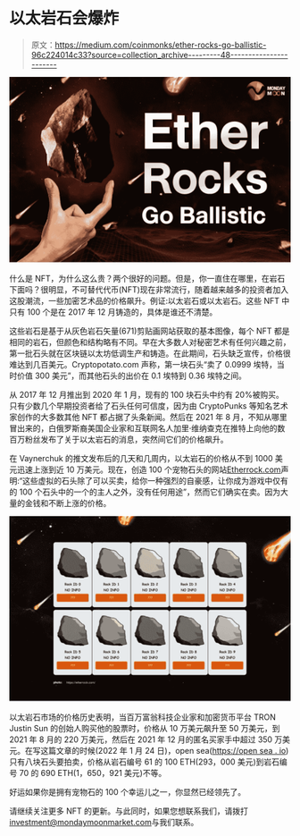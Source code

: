 # 以太岩石会爆炸

> 原文：<https://medium.com/coinmonks/ether-rocks-go-ballistic-96c224014c33?source=collection_archive---------48----------------------->

![](img/b95106054abd3ff7b240e559a537fe95.png)

什么是 NFT，为什么这么贵？两个很好的问题。但是，你一直住在哪里，在岩石下面吗？很明显，不可替代代币(NFT)现在非常流行，随着越来越多的投资者加入这股潮流，一些加密艺术品的价格飙升。例证:以太岩石或以太岩石。这些 NFT 中只有 100 个是在 2017 年 12 月铸造的，具体是谁还不清楚。

这些岩石是基于从灰色岩石矢量(671)剪贴画网站获取的基本图像，每个 NFT 都是相同的岩石，但颜色和结构略有不同。早在大多数人对秘密艺术有任何兴趣之前，第一批石头就在区块链以太坊低调生产和铸造。在此期间，石头缺乏宣传，价格很难达到几百美元。Cryptopotato.com 声称，第一块石头“卖了 0.0999 埃特，当时价值 300 美元”，而其他石头的出价在 0.1 埃特到 0.36 埃特之间。

从 2017 年 12 月推出到 2020 年 1 月，现有的 100 块石头中约有 20%被购买。只有少数几个早期投资者给了石头任何可信度，因为由 CryptoPunks 等知名艺术家创作的大多数其他 NFT 都占据了头条新闻。然后在 2021 年 8 月，不知从哪里冒出来的，白俄罗斯裔美国企业家和互联网名人加里·维纳查克在推特上向他的数百万粉丝发布了关于以太岩石的消息，突然间它们的价格飙升。

在 Vaynerchuk 的推文发布后的几天和几周内，以太岩石的价格从不到 1000 美元迅速上涨到近 10 万美元。现在，创造 100 个宠物石头的网站[Etherrock.com](https://etherrock.com/)声明:“这些虚拟的石头除了可以买卖，给你一种强烈的自豪感，让你成为游戏中仅有的 100 个石头中的一个的主人之外，没有任何用途”，然而它们确实在卖。因为大量的金钱和不断上涨的价格。

![](img/7580b10b8e9782af7c8d5433b33c32cc.png)

以太岩石市场的价格历史表明，当百万富翁科技企业家和加密货币平台 TRON Justin Sun 的创始人购买他的股票时，价格从 10 万美元飙升至 50 万美元，到 2021 年 8 月的 220 万美元，然后在 2021 年 12 月的匿名买家手中超过 350 万美元。在写这篇文章的时候(2022 年 1 月 24 日)，open sea([https://open sea . io](https://opensea.io/))只有八块石头要拍卖，价格从岩石编号 61 的 100 ETH(293，000 美元)到岩石编号 70 的 690 ETH(1，650，921 美元)不等。

好运如果你是拥有宠物石的 100 个幸运儿之一，你显然已经领先了。

请继续关注更多 NFT 的更新。与此同时，如果您想联系我们，请拨打[investment@mondaymoonmarket.com](mailto:investment@mondaymoonmarket.com)与我们联系。